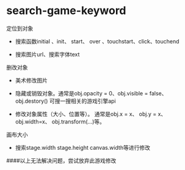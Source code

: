# search-game-keyword

定位到对象

 * 搜索函数initial 、init、 start、 over 、touchstart、click、touchend
 
 * 搜索图片url、搜索字体text

删改对象

  * 美术修改图片
  
  * 隐藏或销毁对象。通常是obj.opacity = 0、obj.visible = false、obj.destory() 可搜一搜相关的游戏引擎api
  
  * 修改对象属性（大小、位置等）。  通常是obj.x = x、 obj.y = x、obj.width=x、 obj.transform(...)等。
  

 画布大小

  * 搜索stage.width stage.height canvas.width等进行修改
 
 ####以上无法解决问题，尝试放弃此游戏修改

